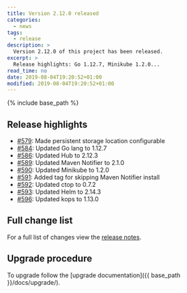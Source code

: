 ```yaml
---
title: Version 2.12.0 released
categories:
  - news
tags:
  - release
description: >
  Version 2.12.0 of this project has been released.
excerpt: >
  Release highlights: Go 1.12.7, Minikube 1.2.0...
read_time: no
date: 2019-08-04T19:20:52+01:00
modified: 2019-08-04T19:20:52+01:00
---
```


{% include base_path %}

## Release highlights

* [#579](https://github.com/gantsign/development-environment/pull/579):
  Made persistent storage location configurable
* [#584](https://github.com/gantsign/development-environment/pull/584):
  Updated Go lang to 1.12.7
* [#586](https://github.com/gantsign/development-environment/pull/586):
  Updated Hub to 2.12.3
* [#589](https://github.com/gantsign/development-environment/pull/589):
  Updated Maven Notifier to 2.1.0
* [#590](https://github.com/gantsign/development-environment/pull/590):
  Updated Minikube to 1.2.0
* [#591](https://github.com/gantsign/development-environment/pull/591):
  Added tag for skipping Maven Notifier install
* [#592](https://github.com/gantsign/development-environment/pull/592):
  Updated ctop to 0.7.2
* [#593](https://github.com/gantsign/development-environment/pull/593):
  Updated Helm to 2.14.3
* [#596](https://github.com/gantsign/development-environment/pull/596):
  Updated kops to 1.13.0

## Full change list

For a full list of changes view the
[release notes](https://github.com/gantsign/development-environment/releases/tag/2.12.0).

## Upgrade procedure

To upgrade follow the [upgrade documentation]({{ base_path }}/docs/upgrade/).

